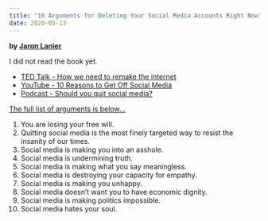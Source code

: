```yaml
---
title: "10 Arguments for Deleting Your Social Media Accounts Right Now"
date: 2020-05-13
---
```

**by [Jaron Lanier](http://www.jaronlanier.com/)**

I did not read the book yet. 

* [TED Talk - How we need to remake the internet](https://www.ted.com/talks/jaron_lanier_how_we_need_to_remake_the_internet) 
* [YouTube - 10 Reasons to Get Off Social Media](https://www.youtube.com/watch?v=BCTlcj5vImk)
* [Podcast - Should you quit social media?](https://www.vox.com/2018/7/27/17618756/jaron-lanier-deleting-social-media-book-kara-swisher-too-embarrassed-podcast)

[The full list of arguments is below...](https://blog.idrsolutions.com/2019/06/book-review-10-arguments-for-deleting-your-social-media-accounts-right-now/)


1. You are losing your free will.
2. Quitting social media is the most finely targeted way to resist the insanity of our times.
3. Social media is making you into an asshole.
4. Social media is undermining truth.
5. Social media is making what you say meaningless.
6. Social media is destroying your capacity for empathy.
7. Social media is making you unhappy.
8. Social media doesn’t want you to have economic dignity.
9. Social media is making politics impossible.
10. Social media hates your soul.
